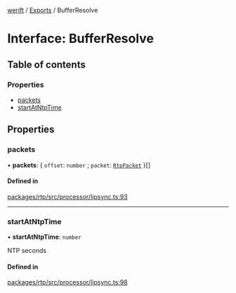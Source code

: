 [werift](../README.md) / [Exports](../modules.md) / BufferResolve

# Interface: BufferResolve

## Table of contents

### Properties

- [packets](BufferResolve.md#packets)
- [startAtNtpTime](BufferResolve.md#startatntptime)

## Properties

### packets

• **packets**: { `offset`: `number` ; `packet`: [`RtpPacket`](../classes/RtpPacket.md)  }[]

#### Defined in

[packages/rtp/src/processor/lipsync.ts:93](https://github.com/shinyoshiaki/werift-webrtc/blob/f609bd5a/packages/rtp/src/processor/lipsync.ts#L93)

___

### startAtNtpTime

• **startAtNtpTime**: `number`

NTP seconds

#### Defined in

[packages/rtp/src/processor/lipsync.ts:98](https://github.com/shinyoshiaki/werift-webrtc/blob/f609bd5a/packages/rtp/src/processor/lipsync.ts#L98)
